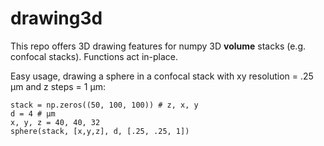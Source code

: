 # drawing3d

This repo offers 3D drawing features for numpy 3D __volume__ stacks (e.g. confocal stacks).
Functions act in-place.

Easy usage, drawing a sphere in a confocal stack with xy resolution = .25 µm and z steps = 1 µm:
``` 
stack = np.zeros((50, 100, 100)) # z, x, y
d = 4 # µm
x, y, z = 40, 40, 32
sphere(stack, [x,y,z], d, [.25, .25, 1])
```
